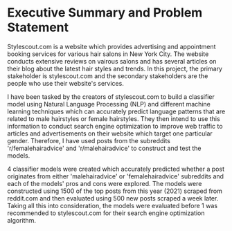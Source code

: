 # Executive Summary and Problem Statement

Stylescout.com is a website which provides advertising and appointment booking services for various hair salons in New York City. The website conducts extensive reviews on vairous salons and has several articles on their blog about the latest hair styles and trends. In this project, the primary stakeholder is stylescout.com and the secondary stakeholders are the people who use their website's services.

I have been tasked by the creators of stylescout.com to build a classifier model using Natural Language Processing (NLP) and different machine learning techniques which can accurately predict language patterns that are related to male hairstyles or female hairstyles. They then intend to use this information to conduct search engine optimization to improve web traffic to articles and advertisements on their website which target one particular gender. Therefore, I have used posts from the subreddits 'r/femalehairadvice' and 'r/malehairadvice' to construct and test the models.

4 classifier models were created which accurately predicted whether a post originates from either 'malehairadvice' or 'femalehairadvice' subreddits and each of the models' pros and cons were explored. The models were constructed using 1500 of the top posts from this year (2021) scraped from reddit.com and then evaluated using 500 new posts scraped a week later. Taking all this into consideration, the models were evaluated before 1 was recommended to stylescout.com for their search engine optimization algorithm.

